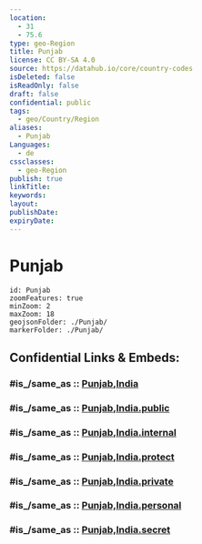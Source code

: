```yaml
---
location:
  - 31
  - 75.6
type: geo-Region
title: Punjab
license: CC BY-SA 4.0
source: https://datahub.io/core/country-codes
isDeleted: false
isReadOnly: false
draft: false
confidential: public
tags:
  - geo/Country/Region
aliases:
  - Punjab
Languages:
  - de
cssclasses:
  - geo-Region
publish: true
linkTitle:
keywords:
layout:
publishDate:
expiryDate:
---
```


# Punjab

```leaflet
id: Punjab
zoomFeatures: true 
minZoom: 2 
maxZoom: 18
geojsonFolder: ./Punjab/
markerFolder: ./Punjab/
```


## Confidential Links & Embeds: 

### #is_/same_as :: [Punjab,India](/_Standards/Earth/Continent/Asia/Asia~South/India/States~India/Punjab,India.md) 

### #is_/same_as :: [Punjab,India.public](/_public/Earth/Continent/Asia/Asia~South/India/States~India/Punjab,India.public.md) 

### #is_/same_as :: [Punjab,India.internal](/_internal/Earth/Continent/Asia/Asia~South/India/States~India/Punjab,India.internal.md) 

### #is_/same_as :: [Punjab,India.protect](/_protect/Earth/Continent/Asia/Asia~South/India/States~India/Punjab,India.protect.md) 

### #is_/same_as :: [Punjab,India.private](/_private/Earth/Continent/Asia/Asia~South/India/States~India/Punjab,India.private.md) 

### #is_/same_as :: [Punjab,India.personal](/_personal/Earth/Continent/Asia/Asia~South/India/States~India/Punjab,India.personal.md) 

### #is_/same_as :: [Punjab,India.secret](/_secret/Earth/Continent/Asia/Asia~South/India/States~India/Punjab,India.secret.md)

